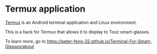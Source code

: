 # Termux application

[Termux](https://termux.com) is an Android terminal application and Linux environment.

This is a hack for Termux that allows it to display to Tooz smart-glasses.

To learn more, go to https://peter-feng-32.github.io/Terminal-For-Smart-Glasses/about
